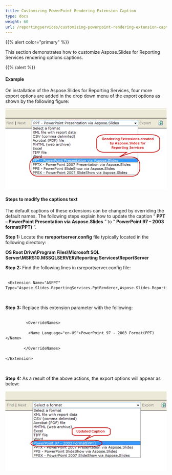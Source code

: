 ```yaml
---
title: Customizing PowerPoint Rendering Extension Caption
type: docs
weight: 60
url: /reportingservices/customizing-powerpoint-rendering-extension-caption/
---
```


{{% alert color="primary" %}} 

This section demonstrates how to customize Aspose.Slides for Reporting Services rendering options captions. 

{{% /alert %}} 
#### **Example**
On installation of the Aspose.Slides for Reporting Services, four more export options are added in the drop down menu of the export options as shown by the following figure: 

![todo:image_alt_text](customizing-powerpoint-rendering-extension-caption_1.png)
#### **Steps to modify the captions text**
The default captions of these extensions can be changed by overriding the default names. The following steps explain how to update the caption “ **PPT – PowerPoint** **Presentation via** **Aspose.Slides** ” to “ **PowerPoint 97 – 2003 format(PPT)** ”. 


**Step 1:** Locate the **rsreportserver.config** file typically located in the following directory: 

**OS Root Drive\Program Files\Microsoft SQL Server\MSRS10.MSSQLSERVER\Reporting Services\ReportServer** 


**Step** **2:** Find the following lines in rsreportserver.config file: 

```

 <Extension Name="ASPPT" Type="Aspose.Slides.ReportingServices.PptRenderer,Aspose.Slides.ReportingServices"/>



```

**Step** **3:** Replace this extension parameter with the following: 

**<Extension Name="ASPPT" Type="Aspose.Slides.ReportingServices.PptRenderer,Aspose.Slides.ReportingServices">**

```

         <OverrideNames>

          <Name Language="en-US">PowerPoint 97 - 2003 Format(PPT)</Name>

        </OverrideNames>

</Extension>



```

**Step** **4:** As a result of the above actions, the export options will appear as below: 

![todo:image_alt_text](customizing-powerpoint-rendering-extension-caption_2.png)
